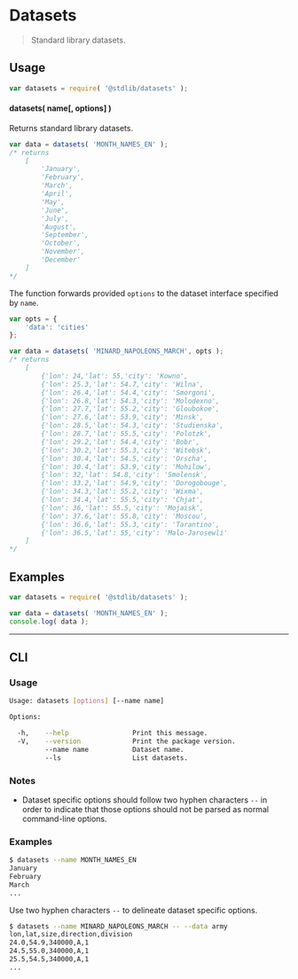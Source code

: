 # Datasets

> Standard library datasets.


<section class="usage">

## Usage

``` javascript
var datasets = require( '@stdlib/datasets' );
```

#### datasets( name\[, options\] )

Returns standard library datasets.

``` javascript
var data = datasets( 'MONTH_NAMES_EN' );
/* returns
    [
        'January',
        'February',
        'March',
        'April',
        'May',
        'June',
        'July',
        'August',
        'September',
        'October',
        'November',
        'December'
    ]
*/
```

The function forwards provided `options` to the dataset interface specified by `name`. 

``` javascript
var opts = {
    'data': 'cities'
};

var data = datasets( 'MINARD_NAPOLEONS_MARCH', opts );
/* returns
    [
        {'lon': 24,'lat': 55,'city': 'Kowno',
        {'lon': 25.3,'lat': 54.7,'city': 'Wilna',
        {'lon': 26.4,'lat': 54.4,'city': 'Smorgoni',
        {'lon': 26.8,'lat': 54.3,'city': 'Molodexno',
        {'lon': 27.7,'lat': 55.2,'city': 'Gloubokoe',
        {'lon': 27.6,'lat': 53.9,'city': 'Minsk',
        {'lon': 28.5,'lat': 54.3,'city': 'Studienska',
        {'lon': 28.7,'lat': 55.5,'city': 'Polotzk',
        {'lon': 29.2,'lat': 54.4,'city': 'Bobr',
        {'lon': 30.2,'lat': 55.3,'city': 'Witebsk',
        {'lon': 30.4,'lat': 54.5,'city': 'Orscha',
        {'lon': 30.4,'lat': 53.9,'city': 'Mohilow',
        {'lon': 32,'lat': 54.8,'city': 'Smolensk',
        {'lon': 33.2,'lat': 54.9,'city': 'Dorogobouge',
        {'lon': 34.3,'lat': 55.2,'city': 'Wixma',
        {'lon': 34.4,'lat': 55.5,'city': 'Chjat',
        {'lon': 36,'lat': 55.5,'city': 'Mojaisk',
        {'lon': 37.6,'lat': 55.8,'city': 'Moscou',
        {'lon': 36.6,'lat': 55.3,'city': 'Tarantino',
        {'lon': 36.5,'lat': 55,'city': 'Malo-Jarosewli'
    ]
*/
```

</section>

<!-- /.usage -->


<section class="examples">

## Examples

<!-- TODO: better examples -->

``` javascript
var datasets = require( '@stdlib/datasets' );

var data = datasets( 'MONTH_NAMES_EN' );
console.log( data );
```

</section>

<!-- /.examples -->


---

<section class="cli">

## CLI

<section class="usage">

### Usage

``` bash
Usage: datasets [options] [--name name]

Options:

  -h,    --help                Print this message.
  -V,    --version             Print the package version.
         --name name           Dataset name.
         --ls                  List datasets.
```

</section>

<!-- /.usage -->


<section class="notes">

### Notes

* Dataset specific options should follow two hyphen characters `--` in order to indicate that those options should not be parsed as normal command-line options.

</section>

<!-- /.notes -->


<section class="examples">

### Examples

``` bash
$ datasets --name MONTH_NAMES_EN
January
February
March
...
```

Use two hyphen characters `--` to delineate dataset specific options.

``` bash
$ datasets --name MINARD_NAPOLEONS_MARCH -- --data army
lon,lat,size,direction,division
24.0,54.9,340000,A,1
24.5,55.0,340000,A,1
25.5,54.5,340000,A,1
...
```

</section>

<!-- /.examples -->

</section>

<!-- /.cli -->


<section class="links">

</section>

<!-- /.links -->
